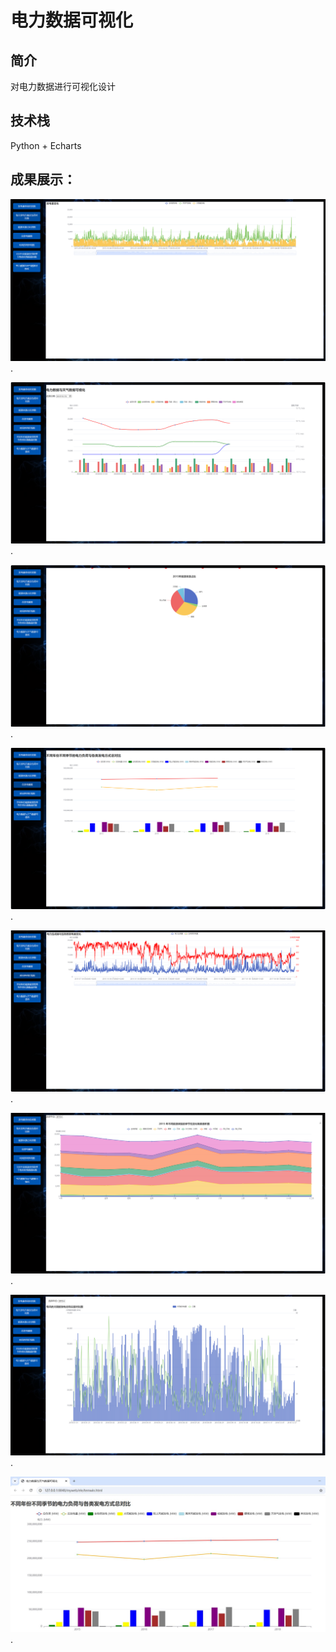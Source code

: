 # 电力数据可视化


## 简介


对电力数据进行可视化设计


## 技术栈


Python + Echarts


## 成果展示：


![图片](https://github.com/Camel303/Power-data-visualization/blob/main/picture/1.jpg).


![图片](https://github.com/Camel303/Power-data-visualization/blob/main/picture/2.jpg).


![图片](https://github.com/Camel303/Power-data-visualization/blob/main/picture/3.jpg).


![图片](https://github.com/Camel303/Power-data-visualization/blob/main/picture/4.jpg).


![图片](https://github.com/Camel303/Power-data-visualization/blob/main/picture/5.jpg).


![图片](https://github.com/Camel303/Power-data-visualization/blob/main/picture/6.jpg).


![图片](https://github.com/Camel303/Power-data-visualization/blob/main/picture/7.jpg).


![图片](https://github.com/Camel303/Power-data-visualization/blob/main/picture/8.jpg).
